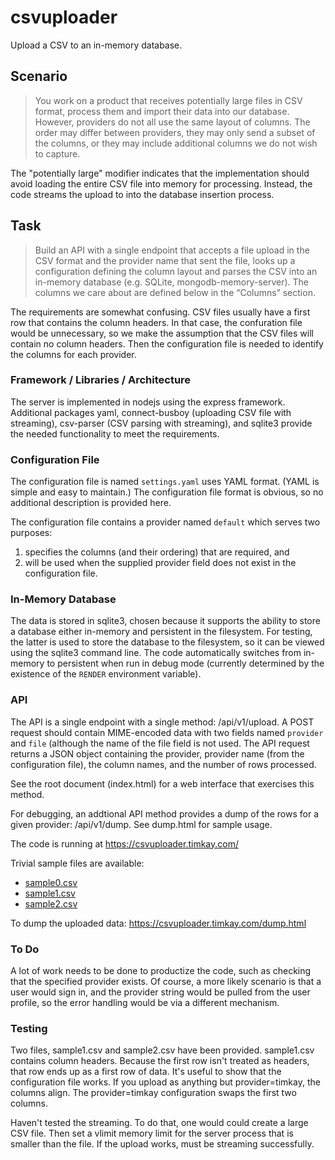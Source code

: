 # csvuploader

Upload a CSV to an in-memory database.

## Scenario

> You work on a product that receives potentially large files in CSV format, process them and import their data into our database. However, providers do not all use the same layout of columns. The order may differ between providers, they may only send a subset of the columns, or they may include additional columns we do not wish to capture.

The "potentially large" modifier indicates that the implementation should avoid loading the entire CSV file into memory for processing. Instead, the code streams the upload to into the database insertion process.

## Task
> Build an API with a single endpoint that accepts a file upload in the CSV format and the provider name that sent the file, looks up a configuration defining the column layout and parses the CSV into an in-memory database (e.g. SQLite, mongodb-memory-server). The columns we care about are defined below in the “Columns” section.

The requirements are somewhat confusing. CSV files usually have a first row that contains the column headers. In that case, the confuration file would be unnecessary, so we make the assumption that the CSV files will contain no column headers. Then the configuration file is needed to identify the columns for each provider.

### Framework / Libraries / Architecture

The server is implemented in nodejs using the express framework. Additional packages yaml, connect-busboy (uploading CSV file with streaming), csv-parser (CSV parsing with streaming), and sqlite3 provide the needed functionality to meet the requirements.

### Configuration File

The configuration file is named `settings.yaml` uses YAML format. (YAML is simple and easy to maintain.) The configuration file format is obvious, so no additional description is provided here.

The configuration file contains a provider named `default` which serves two purposes:

1. specifies the columns (and their ordering) that are required, and
2. will be used when the supplied provider field does not exist in the configuration file.

### In-Memory Database

The data is stored in sqlite3, chosen because it supports the ability to store a database either in-memory and persistent in the filesystem. For testing, the latter is used to store the database to the filesystem, so it can be viewed using the sqlite3 command line. The code automatically switches from in-memory to persistent when run in debug mode (currently determined by the existence of the `RENDER` environment variable).

### API

The API is a single endpoint with a single method: /api/v1/upload. A POST request should contain MIME-encoded data with two fields named `provider` and `file` (although the name of the file field is not used. The API request returns a JSON object containing the provider, provider name (from the configuration file), the column names, and the number of rows processed.

See the root document (index.html) for a web interface that exercises this method.

For debugging, an addtional API method provides a dump of the rows for a given provider: /api/v1/dump. See dump.html for sample usage.

The code is running at https://csvuploader.timkay.com/

Trivial sample files are available:

* [sample0.csv](https://csvuploader.timkay.com/sample0.csv)
* [sample1.csv](https://csvuploader.timkay.com/sample1.csv)
* [sample2.csv](https://csvuploader.timkay.com/sample2.csv)

To dump the uploaded data: https://csvuploader.timkay.com/dump.html

### To Do

A lot of work needs to be done to productize the code, such as checking that the specified provider exists. Of course, a more likely scenario is that a user would sign in, and the provider string would be pulled from the user profile, so the error handling would be via a different mechanism.

### Testing

Two files, sample1.csv and sample2.csv have been provided. sample1.csv contains column headers. Because the first row isn't treated as headers, that row ends up as a first row of data. It's useful to show that the configuration file works. If you upload as anything but provider=timkay, the columns align. The provider=timkay configuration swaps the first two columns.

Haven't tested the streaming. To do that, one would could create a large CSV file. Then set a vlimit memory limit for the server process that is smaller than the file. If the upload works, must be streaming successfully.
